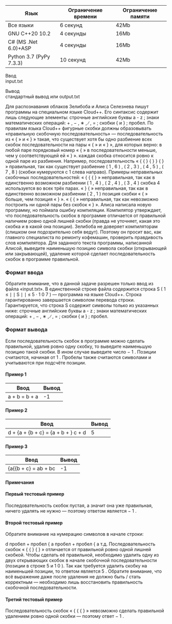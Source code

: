 | Язык                    	| Ограничение времени 	| Ограничение памяти 	|
|-------------------------	|---------------------	|--------------------	|
| Все языки               	| 6 секунд            	| 42Mb               	|
| GNU C++20 10.2          	| 4 секунды           	| 16Mb               	|
| C# (MS .Net 6.0)+ASP    	| 4 секунды           	| 16Mb               	|
| Python 3.7 (PyPy 7.3.3) 	| 10 секунд           	| 42Mb               	|


Ввод  
input.txt

Вывод  
стандартный вывод или output.txt
  
  
Для распознавания облаков Зелибоба и Алиса Селезнева пишут программы на специальном языке Cloud++. 
Его синтаксис содержит лишь следующие элементы: строчные английские буквы a - z ; знаки математических операций: + , − , ∗ , ∕ , = ; скобки { и } ; пробел. 
По правилам языка Cloud++ фигурные скобки должны образовывать «правильную скобочную последовательность» — последовательность из « { » и « } » такая, 
что существует хотя бы одно разбиение всех скобок последовательности на пары « { » и « } », для которых верно: 
в любой паре порядковый номер « { » в последовательности меньше, чем у соответствующей ей « } ». 
каждая скобка относится ровно к одной паре из разбиения. 
Например, последовательность « { { } { } } { } » правильная, так как существует разбиение ( 1 , 6 ) , ( 2 , 3 ) , ( 4 , 5 ) , ( 7 , 8 ) (скобки нумеруются с 1 слева направо). Примеры неправильных скобочных последовательностей: « { { { } » неправильная, так как в единственно возможном разбиении ( 1 , 4 ) , ( 2 , 4 ) , ( 3 , 4 ) скобка 4 используется во всех трёх парах. 
« } { » неправильная, так как в единственно возможном разбиении ( 2 , 1 ) позиция скобки « { » больше, чем позиция « } ». 
« { { » неправильная, так как невозможно построить ни одной пары без скобок « } ». 
Алиса написала новую программу, но поймала ошибку компиляции. 
Компилятор утверждает, что последовательность скобок в программе отличается от правильной наличием ровно одной лишней скобки (правда не уточняет, какая это скобка и в какой она позиции). 
Зелибоба не доверяет компиляторам (слишком они подозрительно себя ведут). 
Поэтому он просит вас, как главного специалиста по ремонту кофемашин, проверить правдивость слов компилятора. 
Для заданного текста программы, написанной Алисой, выведите наименьшую позицию символа скобки (открывающей или закрывающей), удаление которой сделает последовательность скобок в программе правильной. 

### Формат ввода ###
Обратите внимание, что в данной задаче разрешен только ввод из файла «input.txt». В единственной строке файла содержится строка S ( 1 ≤ ∣ ∣ S ∣ ∣ ≤ 5 ⋅ 1 0 7 ) — программа на языке Cloud++. Строка гарантированно завершается символом перевода строки. 
Гарантируется, что строка S содержит символы только из указанных ниже: 
строчные английские буквы a - z ; 
знаки математических операций: + , − , ∗ , ∕ , = ; 
скобки { и } ; пробел. 

### Формат вывода ###
Если последовательность скобок в программе можно сделать правильной, удалив ровно одну скобку, то выведите наименьшую позицию такой скобки. В ином случае выведите число − 1 . 
Позиции считаются, начиная от 1 . 
Пробелы также считаются символами и учитываются при подсчёте позиции.


#### Пример 1 ####

| Ввод                   	| Вывод 	|
|------------------------	|-------	|
| a + b = b + a	| -1     	|

#### Пример 2 ####

| Ввод                   	| Вывод 	|
|------------------------	|-------	|
| d + {a + {b + c} = {a + b + } c + d	| 5     	|

#### Пример 3 ####

| Ввод                   	| Вывод 	|
|------------------------	|-------	|
| {a{{b + c} = ab + bc 	| -1     	|


#### Примечания ####
#### Первый тестовый пример ####
Последовательность скобок пустая, а значит она уже правильная, ничего удалять не нужно — поэтому ответом является 
−
1
.
#### Второй тестовый пример ####

Обратите внимание на нумерацию символов в начале строки:

d
пробел
+
пробел
{
a
пробел
+
пробел
{
a
т.д.
Последовательность скобок «
{
{
}
{
}
» отличается от правильной ровно одной лишней скобкой. Чтобы сделать её правильной, необходимо удалить одну из двух открывающих скобок в начале скобочной последовательности (позиции в строке 
5
 и 
1
0
). Так как требуется удалить скобку на наименьшей позиции, то ответом является 
5
.
Обратите внимание, что всё выражение даже после удаления не должно быть / стать корректным — необходимо лишь восстановить правильность скобочной последовательности.

#### Третий тестовый пример ####

Последовательность скобок «
{
{
{
}
» невозможно сделать правильной удалением ровно одной скобки — поэтому ответ 
−
1
.
